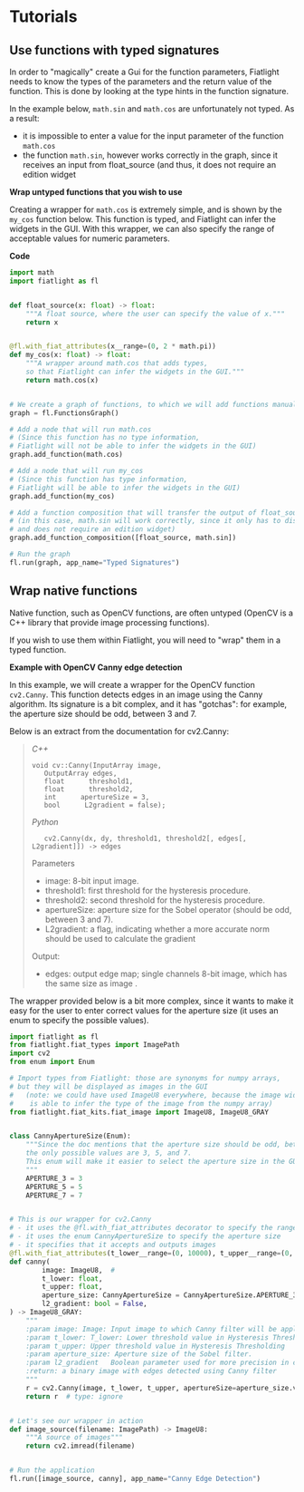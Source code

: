 Tutorials
=========

Use functions with typed signatures
-----------------------------------

In order to "magically" create a Gui for the function parameters, Fiatlight needs to know the types of the parameters and the return value of the function. This is done by looking at the type hints in the function signature.

In the example below, `math.sin` and `math.cos` are unfortunately not typed. As a result:
* it is impossible to enter a value for the input parameter of the function `math.cos`
* the function `math.sin`, however works correctly in the graph, since it receives an input from float_source
  (and thus, it does not require an edition widget

**Wrap untyped functions that you wish to use**

Creating a wrapper for `math.cos` is extremely simple, and is shown by the `my_cos` function below. This function is typed, and Fiatlight can infer the widgets in the GUI. With this wrapper, we can also specify the range of acceptable values for numeric parameters.

**Code**

```python
import math
import fiatlight as fl


def float_source(x: float) -> float:
    """A float source, where the user can specify the value of x."""
    return x


@fl.with_fiat_attributes(x__range=(0, 2 * math.pi))
def my_cos(x: float) -> float:
    """A wrapper around math.cos that adds types,
    so that Fiatlight can infer the widgets in the GUI."""
    return math.cos(x)


# We create a graph of functions, to which we will add functions manually
graph = fl.FunctionsGraph()

# Add a node that will run math.cos
# (Since this function has no type information,
# Fiatlight will not be able to infer the widgets in the GUI)
graph.add_function(math.cos)

# Add a node that will run my_cos
# (Since this function has type information,
# Fiatlight will be able to infer the widgets in the GUI)
graph.add_function(my_cos)

# Add a function composition that will transfer the output of float_source to math.sin
# (in this case, math.sin will work correctly, since it only has to display the numerical result,
# and does not require an edition widget)
graph.add_function_composition([float_source, math.sin])

# Run the graph
fl.run(graph, app_name="Typed Signatures")
```


Wrap native functions
---------------------

Native function, such as OpenCV functions, are often untyped (OpenCV is a C++ library that provide image processing functions).

If you wish to use them within Fiatlight, you will need to "wrap" them in a typed function.

**Example with OpenCV Canny edge detection**

In this example, we will create a wrapper for the OpenCV function `cv2.Canny`. This function detects edges in an image using the Canny algorithm. Its signature is a bit complex, and it has "gotchas": for example, the aperture size should be odd, between 3 and 7.

Below is an extract from the documentation for cv2.Canny:

> *C++*
>
>     void cv::Canny(InputArray image,
>        OutputArray edges,
>        float      threshold1,
>        float      threshold2,
>        int      apertureSize = 3,
>        bool      L2gradient = false);
>
> *Python*
>
>        cv2.Canny(dx, dy, threshold1, threshold2[, edges[, L2gradient]]) -> edges
>
> Parameters
>    * image: 8-bit input image.
>    * threshold1: first threshold for the hysteresis procedure.
>    * threshold2: second threshold for the hysteresis procedure.
>    * apertureSize: aperture size for the Sobel operator (should be odd, between 3 and 7).
>    * L2gradient: a flag, indicating whether a more accurate norm should be used to calculate the gradient
>
> Output:
>
>    * edges: output edge map; single channels 8-bit image, which has the same size as image .

The wrapper provided below is a bit more complex, since it wants to make it easy for the user to enter correct values for the aperture size (it uses an enum to specify the possible values).

```python
import fiatlight as fl
from fiatlight.fiat_types import ImagePath
import cv2
from enum import Enum

# Import types from Fiatlight: those are synonyms for numpy arrays,
# but they will be displayed as images in the GUI
#   (note: we could have used ImageU8 everywhere, because the image widet
#    is able to infer the type of the image from the numpy array)
from fiatlight.fiat_kits.fiat_image import ImageU8, ImageU8_GRAY


class CannyApertureSize(Enum):
    """Since the doc mentions that the aperture size should be odd, between 3 and 7
    the only possible values are 3, 5, and 7.
    This enum will make it easier to select the aperture size in the GUI.
    """
    APERTURE_3 = 3
    APERTURE_5 = 5
    APERTURE_7 = 7


# This is our wrapper for cv2.Canny
# - it uses the @fl.with_fiat_attributes decorator to specify the range of values for the input parameters
# - it uses the enum CannyApertureSize to specify the aperture size
# - it specifies that it accepts and outputs images
@fl.with_fiat_attributes(t_lower__range=(0, 10000), t_upper__range=(0, 10000))
def canny(
        image: ImageU8,  #
        t_lower: float,
        t_upper: float,
        aperture_size: CannyApertureSize = CannyApertureSize.APERTURE_3,
        l2_gradient: bool = False,
) -> ImageU8_GRAY:
    """
    :param image: Image: Input image to which Canny filter will be applied
    :param t_lower: T_lower: Lower threshold value in Hysteresis Thresholding
    :param t_upper: Upper threshold value in Hysteresis Thresholding
    :param aperture_size: Aperture size of the Sobel filter.
    :param l2_gradient   Boolean parameter used for more precision in calculating Edge Gradient.
    :return: a binary image with edges detected using Canny filter
    """
    r = cv2.Canny(image, t_lower, t_upper, apertureSize=aperture_size.value, L2gradient=l2_gradient)
    return r  # type: ignore


# Let's see our wrapper in action
def image_source(filename: ImagePath) -> ImageU8:
    """A source of images"""
    return cv2.imread(filename)


# Run the application
fl.run([image_source, canny], app_name="Canny Edge Detection")
```


